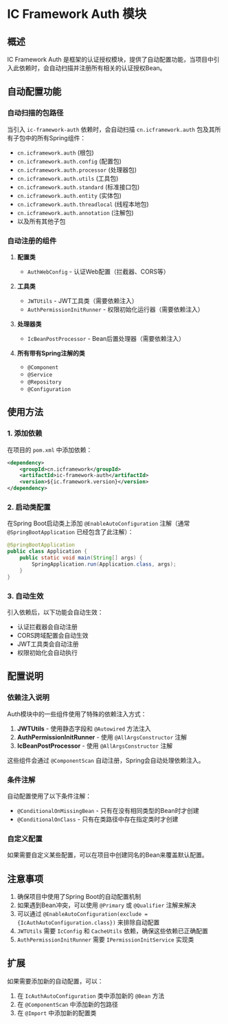 # IC Framework Auth 模块

## 概述

IC Framework Auth 是框架的认证授权模块，提供了自动配置功能，当项目中引入此依赖时，会自动扫描并注册所有相关的认证授权Bean。

## 自动配置功能

### 自动扫描的包路径

当引入 `ic-framework-auth` 依赖时，会自动扫描 `cn.icframework.auth` 包及其所有子包中的所有Spring组件：

- `cn.icframework.auth` (根包)
- `cn.icframework.auth.config` (配置包)
- `cn.icframework.auth.processor` (处理器包)
- `cn.icframework.auth.utils` (工具包)
- `cn.icframework.auth.standard` (标准接口包)
- `cn.icframework.auth.entity` (实体包)
- `cn.icframework.auth.threadlocal` (线程本地包)
- `cn.icframework.auth.annotation` (注解包)
- 以及所有其他子包

### 自动注册的组件

1. **配置类**
   - `AuthWebConfig` - 认证Web配置（拦截器、CORS等）

2. **工具类**
   - `JWTUtils` - JWT工具类（需要依赖注入）
   - `AuthPermissionInitRunner` - 权限初始化运行器（需要依赖注入）

3. **处理器类**
   - `IcBeanPostProcessor` - Bean后置处理器（需要依赖注入）

4. **所有带有Spring注解的类**
   - `@Component`
   - `@Service`
   - `@Repository`
   - `@Configuration`

## 使用方法

### 1. 添加依赖

在项目的 `pom.xml` 中添加依赖：

```xml
<dependency>
    <groupId>cn.icframework</groupId>
    <artifactId>ic-framework-auth</artifactId>
    <version>${ic.framework.version}</version>
</dependency>
```

### 2. 启动类配置

在Spring Boot启动类上添加 `@EnableAutoConfiguration` 注解（通常 `@SpringBootApplication` 已经包含了此注解）：

```java
@SpringBootApplication
public class Application {
    public static void main(String[] args) {
        SpringApplication.run(Application.class, args);
    }
}
```

### 3. 自动生效

引入依赖后，以下功能会自动生效：

- 认证拦截器会自动注册
- CORS跨域配置会自动生效
- JWT工具类会自动注册
- 权限初始化会自动执行

## 配置说明

### 依赖注入说明

Auth模块中的一些组件使用了特殊的依赖注入方式：

1. **JWTUtils** - 使用静态字段和 `@Autowired` 方法注入
2. **AuthPermissionInitRunner** - 使用 `@AllArgsConstructor` 注解
3. **IcBeanPostProcessor** - 使用 `@AllArgsConstructor` 注解

这些组件会通过 `@ComponentScan` 自动注册，Spring会自动处理依赖注入。

### 条件注解

自动配置使用了以下条件注解：

- `@ConditionalOnMissingBean` - 只有在没有相同类型的Bean时才创建
- `@ConditionalOnClass` - 只有在类路径中存在指定类时才创建

### 自定义配置

如果需要自定义某些配置，可以在项目中创建同名的Bean来覆盖默认配置。

## 注意事项

1. 确保项目中使用了Spring Boot的自动配置机制
2. 如果遇到Bean冲突，可以使用 `@Primary` 或 `@Qualifier` 注解来解决
3. 可以通过 `@EnableAutoConfiguration(exclude = {IcAuthAutoConfiguration.class})` 来排除自动配置
4. `JWTUtils` 需要 `IcConfig` 和 `CacheUtils` 依赖，确保这些依赖已正确配置
5. `AuthPermissionInitRunner` 需要 `IPermissionInitService` 实现类

## 扩展

如果需要添加新的自动配置，可以：

1. 在 `IcAuthAutoConfiguration` 类中添加新的 `@Bean` 方法
2. 在 `@ComponentScan` 中添加新的包路径
3. 在 `@Import` 中添加新的配置类 